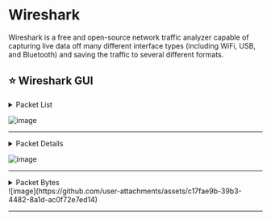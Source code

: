 # Wireshark
Wireshark is a free and open-source network traffic analyzer capable of capturing live data off many different interface types (including WiFi, USB, and Bluetooth) and saving the traffic to several different formats.


## ⭐ Wireshark GUI

<details>
<summary>Packet List</summary>
<h6>In this window, we see a summary line of each packet that includes the fields listed below by default. We can add or remove columns to change the information presented. </h6> 
  
<p>1. Number- Order the packet that arrived in Wireshark </p> 
<p>2. Time- Unix time format </p>
<p>3. Source- Source IP </p>
<p>4. Destination- Destination IP </p>
<p>5. Protocol- The protocol used (TCP, UDP, DNS, ETC.) </p>
<p>6. Information- Information about the packet. This field can vary based on the type of protocol used within. It will show, for example, what type of query It is for a DNS packet. </p>

</details>

![image](https://github.com/user-attachments/assets/998f1e48-64a3-4f9b-afeb-aa8f6c1151fc)

---

<details>
<summary>Packet Details</summary>
<h6>The Packet Details window allows us to drill down into the packet to inspect the protocols with greater detail.</h6> 
</details>

![image](https://github.com/user-attachments/assets/2feca1d7-a9cf-4c69-88c1-c1b5bbb4d73e)

---


<details>
<summary>Packet Bytes</summary>
<h6>The Packet Bytes window allows us to look at the packet contents in ASCII or hex output.</h6> 
</details>
![image](https://github.com/user-attachments/assets/c17fae9b-39b3-4482-8a1d-ac0f72e7ed14)

---

